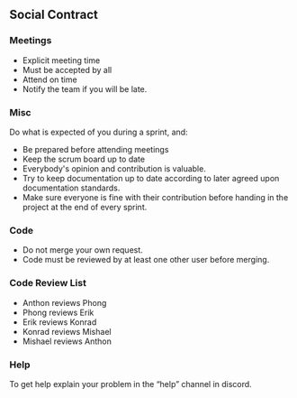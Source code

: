 ## Social Contract
### Meetings
* Explicit meeting time
* Must be accepted by all
* Attend on time
* Notify the team if you will be late.

### Misc
Do what is expected of you during a sprint, and:
- Be prepared before attending meetings
- Keep the scrum board up to date
- Everybody's opinion and contribution is valuable.
- Try to keep documentation up to date according to later agreed upon documentation standards.
- Make sure everyone is fine with their contribution before handing in the project at the end of every sprint.

### Code
* Do not merge your own request.
* Code must be reviewed by at least one other user before merging.

### Code Review List 
- Anthon reviews Phong
- Phong reviews Erik
- Erik reviews Konrad
- Konrad reviews Mishael
- Mishael reviews Anthon

### Help
To get help explain your problem in the “help” channel in discord.
